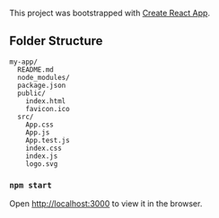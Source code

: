This project was bootstrapped with [Create React App](https://github.com/facebookincubator/create-react-app).


## Folder Structure

```
my-app/
  README.md
  node_modules/
  package.json
  public/
    index.html
    favicon.ico
  src/
    App.css
    App.js
    App.test.js
    index.css
    index.js
    logo.svg
```


### `npm start`

Open [http://localhost:3000](http://localhost:3000) to view it in the browser.